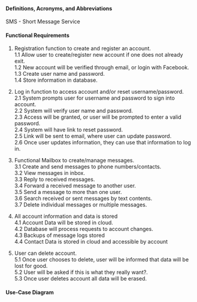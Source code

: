 #### **Definitions, Acronyms, and Abbreviations** <br/>
SMS - Short Message Service


#### **Functional Requirements** <br/>

1.	Registration function to create and register an account. <br/>
  1.1 Allow user to create/register new account if one does not already exit. <br/>
  1.2 New account will be verified through email, or login with Facebook. <br/>
  1.3 Create user name and password. <br/>
  1.4 Store information in database. <br/>

2.	Log in function to access account and/or reset username/password. <br/>
  2.1 System prompts user for username and password to sign into account. <br/>
  2.2 System will verify user name and password. <br/>
  2.3 Access will be granted, or user will be prompted to enter a valid password. <br/>
  2.4 System will have link to reset password. <br/>
  2.5 Link will be sent to email, where user can update password. <br/>
  2.6 Once user updates information, they can use that information to log in. <br/>
  
3.  Functional Mailbox to create/manage messages. <br/>
  3.1 Create and send messages to phone numbers/contacts. <br/>
  3.2 View messages in inbox. <br/>
  3.3 Reply to received messages. <br/>
  3.4 Forward a received message to another user. <br/>
  3.5 Send a message to more than one user. <br/>
  3.6 Search received or sent messages by text contents. <br/>
  3.7 Delete individual messages or multiple messages. <br/>
  
4.	All account information and data is stored<br/>
  4.1 Account Data will be stored in cloud.<br/>
  4.2 Database will process requests to account changes.<br/>
  4.3 Backups of message logs stored<br/>
  4.4 Contact Data is stored in cloud and accessible by account<br/>
 
5. User can delete account. <br/>
  5.1 Once user chooses to delete, user will be informed that data will be lost for good. <br/>
  5.2 User will be asked if this is what they really want?. <br/>
  5.3 Once user deletes account all data will be erased. <br/> 


  


#### **Use-Case Diagram** <br/>
